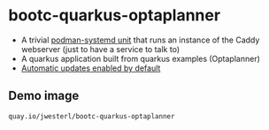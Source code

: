 # bootc-quarkus-optaplanner


- A trivial [podman-systemd unit](usr/share/containers/sytsemd/hello.container) that runs
  an instance of the Caddy webserver (just to have a service to talk to)
- A quarkus application built from quarkus examples (Optaplanner)
- [Automatic updates enabled by default](usr/lib/systemd/system/autoupdate-host.timer)

## Demo image

`quay.io/jwesterl/bootc-quarkus-optaplanner`



